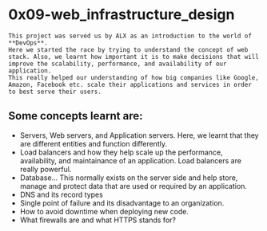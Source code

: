 # 0x09-web_infrastructure_design

	This project was served us by ALX as an introduction to the world of **DevOps**.
	Here we started the race by trying to understand the concept of web stack. Also, we learnt how important it is to make decisions that will improve the scalability, performance, and availability of our application.
	This really helped our understanding of how big companies like Google, Amazon, Facebook etc. scale their applications and services in order to best serve their users.

## Some concepts learnt are:

- Servers, Web servers, and Application servers. Here, we learnt that they are different entities and function differently.
- Load balancers and how they help scale up the performance, availability, and maintainance of an application. Load balancers are really powerful.
- Database... This normally exists on the server side and help store, manage and protect data that are used or required by an application.
- DNS and its record types
- Single point of failure and its disadvantage to an organization.
- How to avoid downtime when deploying new code.
- What firewalls are and what HTTPS stands for?

